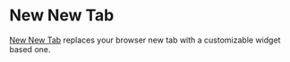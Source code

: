 # New New Tab
[New New Tab](https://frederikstroem.github.io/new-new-tab/) replaces your browser new tab with a customizable widget based one.
